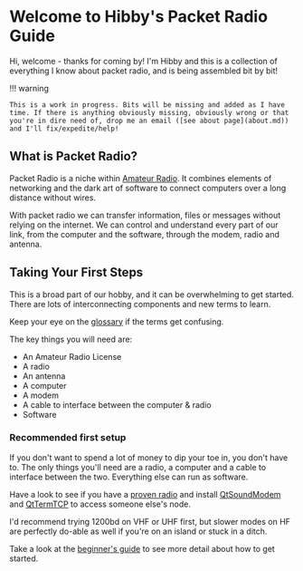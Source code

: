 # Welcome to Hibby's Packet Radio Guide

Hi, welcome - thanks for coming by! I'm Hibby and this is a collection of
everything I know about packet radio, and is being assembled bit by bit!

!!! warning

    This is a work in progress. Bits will be missing and added as I have time. If there is anything obviously missing, obviously wrong or that you're in dire need of, drop me an email ([see about page](about.md)) and I'll fix/expedite/help!

## What is Packet Radio?

Packet Radio is a niche within [Amateur Radio](https://en.wikipedia.org/wiki/Amateur_radio). It combines elements of networking and the dark art of software to connect computers over a long distance without wires.

With packet radio we can transfer information, files or messages without relying on the internet. We can control and understand every part of our link, from the computer and the software, through the modem, radio and antenna.

## Taking Your First Steps

This is a broad part of our hobby, and it can be overwhelming to get started. There are lots of interconnecting components and new terms to learn.

Keep your eye on the [glossary](glossary.md) if the terms get confusing.

The key things you will need are:

  * An Amateur Radio License
  * A radio
  * An antenna
  * A computer
  * A modem
  * A cable to interface between the computer & radio
  * Software

### Recommended first setup

If you don't want to spend a lot of money to dip your toe in, you don't have to. The only things you'll need are a radio, a computer and a cable to interface between the two. Everything else can run as software.

Have a look to see if you have a [proven radio](equipment/radios.md) and install [QtSoundModem](modems/qtsm.md) and [QtTermTCP](clients/qtttcp.md) to access someone else's node.

I'd recommend trying 1200bd on VHF or UHF first, but slower modes on HF are perfectly do-able as well if you're on an island or stuck in a ditch.

Take a look at the [beginner's guide](beginners-guide.md) to see more detail about how to get started.
